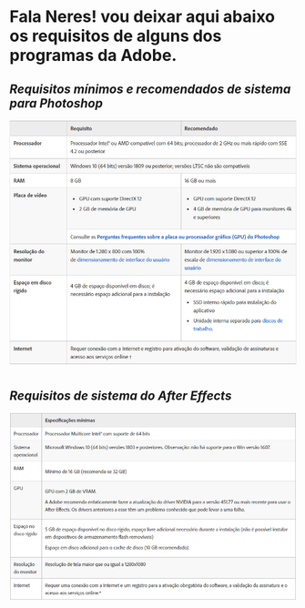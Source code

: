 # Fala Neres! vou deixar aqui abaixo os requisitos de alguns dos programas da Adobe.
## _Requisitos mínimos e recomendados de sistema para Photoshop_
![photoshop](imagens/photoshop.png)
#
## _Requisitos de sistema do After Effects_
![after effects](imagens/aftereffects.png)
 
